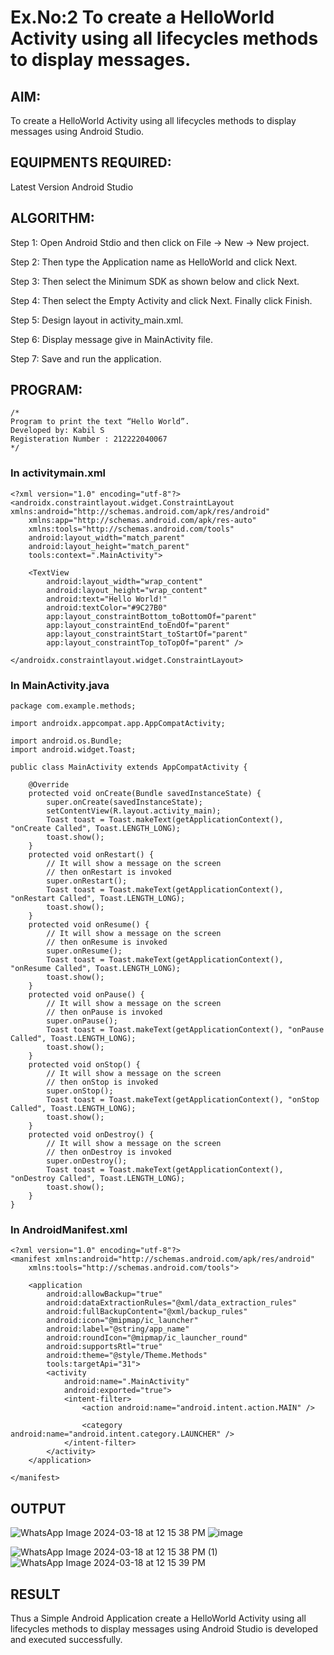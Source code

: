 # Ex.No:2 To create a HelloWorld Activity using all lifecycles methods to display messages.


## AIM:

To create a HelloWorld Activity using all lifecycles methods to display messages using Android Studio.

## EQUIPMENTS REQUIRED:

Latest Version Android Studio

## ALGORITHM:

Step 1: Open Android Stdio and then click on File -> New -> New project.

Step 2: Then type the Application name as HelloWorld and click Next. 

Step 3: Then select the Minimum SDK as shown below and click Next.

Step 4: Then select the Empty Activity and click Next. Finally click Finish.

Step 5: Design layout in activity_main.xml.

Step 6: Display message give in MainActivity file.

Step 7: Save and run the application.

## PROGRAM:
```
/*
Program to print the text “Hello World”.
Developed by: Kabil S
Registeration Number : 212222040067
*/
```
### In activitymain.xml
```
<?xml version="1.0" encoding="utf-8"?>
<androidx.constraintlayout.widget.ConstraintLayout xmlns:android="http://schemas.android.com/apk/res/android"
    xmlns:app="http://schemas.android.com/apk/res-auto"
    xmlns:tools="http://schemas.android.com/tools"
    android:layout_width="match_parent"
    android:layout_height="match_parent"
    tools:context=".MainActivity">

    <TextView
        android:layout_width="wrap_content"
        android:layout_height="wrap_content"
        android:text="Hello World!"
        android:textColor="#9C27B0"
        app:layout_constraintBottom_toBottomOf="parent"
        app:layout_constraintEnd_toEndOf="parent"
        app:layout_constraintStart_toStartOf="parent"
        app:layout_constraintTop_toTopOf="parent" />

</androidx.constraintlayout.widget.ConstraintLayout>
```
### In MainActivity.java
```
package com.example.methods;

import androidx.appcompat.app.AppCompatActivity;

import android.os.Bundle;
import android.widget.Toast;

public class MainActivity extends AppCompatActivity {

    @Override
    protected void onCreate(Bundle savedInstanceState) {
        super.onCreate(savedInstanceState);
        setContentView(R.layout.activity_main);
        Toast toast = Toast.makeText(getApplicationContext(), "onCreate Called", Toast.LENGTH_LONG);
        toast.show();
    }
    protected void onRestart() {
        // It will show a message on the screen
        // then onRestart is invoked
        super.onRestart();
        Toast toast = Toast.makeText(getApplicationContext(), "onRestart Called", Toast.LENGTH_LONG);
        toast.show();
    }
    protected void onResume() {
        // It will show a message on the screen
        // then onResume is invoked
        super.onResume();
        Toast toast = Toast.makeText(getApplicationContext(), "onResume Called", Toast.LENGTH_LONG);
        toast.show();
    }
    protected void onPause() {
        // It will show a message on the screen
        // then onPause is invoked
        super.onPause();
        Toast toast = Toast.makeText(getApplicationContext(), "onPause Called", Toast.LENGTH_LONG);
        toast.show();
    }
    protected void onStop() {
        // It will show a message on the screen
        // then onStop is invoked
        super.onStop();
        Toast toast = Toast.makeText(getApplicationContext(), "onStop Called", Toast.LENGTH_LONG);
        toast.show();
    }
    protected void onDestroy() {
        // It will show a message on the screen
        // then onDestroy is invoked
        super.onDestroy();
        Toast toast = Toast.makeText(getApplicationContext(), "onDestroy Called", Toast.LENGTH_LONG);
        toast.show();
    }
}
```
### In AndroidManifest.xml
```
<?xml version="1.0" encoding="utf-8"?>
<manifest xmlns:android="http://schemas.android.com/apk/res/android"
    xmlns:tools="http://schemas.android.com/tools">

    <application
        android:allowBackup="true"
        android:dataExtractionRules="@xml/data_extraction_rules"
        android:fullBackupContent="@xml/backup_rules"
        android:icon="@mipmap/ic_launcher"
        android:label="@string/app_name"
        android:roundIcon="@mipmap/ic_launcher_round"
        android:supportsRtl="true"
        android:theme="@style/Theme.Methods"
        tools:targetApi="31">
        <activity
            android:name=".MainActivity"
            android:exported="true">
            <intent-filter>
                <action android:name="android.intent.action.MAIN" />

                <category android:name="android.intent.category.LAUNCHER" />
            </intent-filter>
        </activity>
    </application>

</manifest>
```
## OUTPUT
![WhatsApp Image 2024-03-18 at 12 15 38 PM](https://github.com/kabilselvam/lifecyclemethods/assets/127846320/2fd023a8-7ea7-4408-9cda-8986daba6d32)
![image](https://github.com/kabilselvam/lifecyclemethods/assets/127846320/1d2fd210-e31f-4545-87b2-76c15ceca309)

![WhatsApp Image 2024-03-18 at 12 15 38 PM (1)](https://github.com/kabilselvam/lifecyclemethods/assets/127846320/e6cb1462-7239-41ba-b19c-46c3069f3153)
![WhatsApp Image 2024-03-18 at 12 15 39 PM](https://github.com/kabilselvam/lifecyclemethods/assets/127846320/faedc38f-3f9b-4896-b08d-2ce7971fb22e)


## RESULT
Thus a Simple Android Application create a HelloWorld Activity using all lifecycles methods to display messages using Android Studio is developed and executed successfully.
